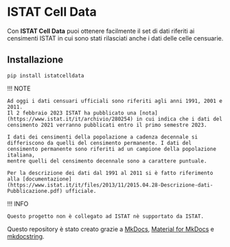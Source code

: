 # ISTAT Cell Data

Con **ISTAT Cell Data** puoi ottenere facilmente il set di dati riferiti ai censimenti ISTAT in cui sono stati rilasciati anche i dati delle celle censuarie.


## Installazione

`pip install istatcelldata`


!!! NOTE

    Ad oggi i dati censuari ufficiali sono riferiti agli anni 1991, 2001 e 2011.
    Il 2 febbraio 2023 ISTAT ha pubblicato una [nota](https://www.istat.it/it/archivio/280254) in cui indica che i dati del censimento 2021 verranno pubblicati entro il primo semestre 2023.
    
    I dati dei censimenti della popolazione a cadenza decennale si differiscono da quelli del censimento permanente. I dati del censimento permanente sono riferiti ad un campione della popolazione italiana, 
    mentre quelli del censimento decennale sono a carattere puntuale.
    
    Per la descrizione dei dati dal 1991 al 2011 si è fatto riferimento alla [documentazione](https://www.istat.it/it/files/2013/11/2015.04.28-Descrizione-dati-Pubblicazione.pdf) ufficiale.

!!! INFO

    Questo progetto non è collegato ad ISTAT nè supportato da ISTAT.

Questo repository è stato creato grazie a [MkDocs](https://www.mkdocs.org/), [Material for MkDocs](https://squidfunk.github.io/mkdocs-material) e [mkdocstring](https://mkdocstrings.github.io/).

